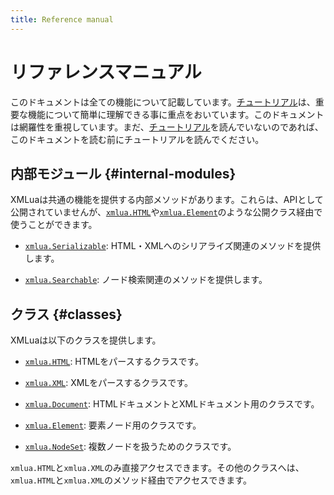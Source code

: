 ```yaml
---
title: Reference manual
---
```


# リファレンスマニュアル

このドキュメントは全ての機能について記載しています。[チュートリアル][tutorial]は、重要な機能について簡単に理解できる事に重点をおいています。このドキュメントは網羅性を重視しています。まだ、[チュートリアル][tutorial]を読んでいないのであれば、このドキュメントを読む前にチュートリアルを読んでください。

## 内部モジュール {#internal-modules}

XMLuaは共通の機能を提供する内部メソッドがあります。これらは、APIとして公開されていませんが、[`xmlua.HTML`][html]や[`xmlua.Element`][element]のような公開クラス経由で使うことができます。

  * [`xmlua.Serializable`][serializable]: HTML・XMLへのシリアライズ関連のメソッドを提供します。

  * [`xmlua.Searchable`][searchable]: ノード検索関連のメソッドを提供します。

## クラス {#classes}

XMLuaは以下のクラスを提供します。

  * [`xmlua.HTML`][html]: HTMLをパースするクラスです。

  * [`xmlua.XML`][xml]: XMLをパースするクラスです。

  * [`xmlua.Document`][document]: HTMLドキュメントとXMLドキュメント用のクラスです。

  * [`xmlua.Element`][element]: 要素ノード用のクラスです。

  * [`xmlua.NodeSet`][node-set]: 複数ノードを扱うためのクラスです。

`xmlua.HTML`と`xmlua.XML`のみ直接アクセスできます。その他のクラスへは、`xmlua.HTML`と`xmlua.XML`のメソッド経由でアクセスできます。

[tutorial]:../tutorial/

[document]:document.html

[serializable]:serializable.html

[searchable]:searchable.html

[html]:html.html

[xml]:xml.html

[element]:element.html

[node-set]:node-set.html
